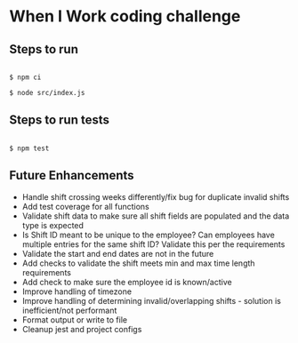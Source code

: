 # When I Work coding challenge

## Steps to run 

```

$ npm ci

$ node src/index.js

```

## Steps to run tests

```

$ npm test

```

## Future Enhancements
- Handle shift crossing weeks differently/fix bug for duplicate invalid shifts
- Add test coverage for all functions
- Validate shift data to make sure all shift fields are populated and the data type is expected
- Is Shift ID meant to be unique to the employee? Can employees have multiple entries for the same shift ID? Validate this per the requirements
- Validate the start and end dates are not in the future 
- Add checks to validate the shift meets min and max time length requirements 
- Add check to make sure the employee id is known/active
- Improve handling of timezone
- Improve handling of determining invalid/overlapping shifts - solution is inefficient/not performant
- Format output or write to file
- Cleanup jest and project configs


